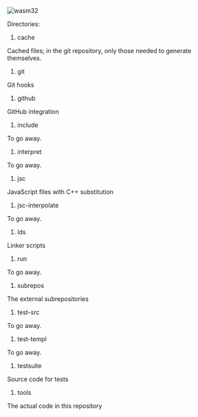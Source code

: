 ![wasm32](https://github.com/pipcet/wasm/workflows/wasm32/badge.svg)

Directories:

1. cache

Cached files; in the git repository, only those needed to generate themselves.

1. git

Git hooks

1. github

GitHub integration

1. include

To go away.

1. interpret

To go away.

1. jsc

JavaScript files with C++ substitution

1. jsc-interpolate

To go away.

1. lds

Linker scripts

1. run

To go away.

1. subrepos

The external subrepositories

1. test-src

To go away.

1. test-templ

To go away.

1. testsuite

Source code for tests

1. tools

The actual code in this repository
